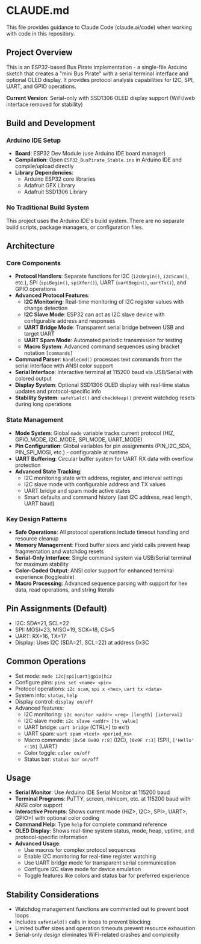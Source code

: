 # CLAUDE.md

This file provides guidance to Claude Code (claude.ai/code) when working with code in this repository.

## Project Overview

This is an ESP32-based Bus Pirate implementation - a single-file Arduino sketch that creates a "mini Bus Pirate" with a serial terminal interface and optional OLED display. It provides protocol analysis capabilities for I2C, SPI, UART, and GPIO operations.

**Current Version**: Serial-only with SSD1306 OLED display support (WiFi/web interface removed for stability)

## Build and Development

### Arduino IDE Setup
- **Board**: ESP32 Dev Module (use Arduino IDE board manager)
- **Compilation**: Open `ESP32_BusPirate_Stable.ino` in Arduino IDE and compile/upload directly
- **Library Dependencies**:
  - Arduino ESP32 core libraries
  - Adafruit GFX Library
  - Adafruit SSD1306 Library

### No Traditional Build System
This project uses the Arduino IDE's build system. There are no separate build scripts, package managers, or configuration files.

## Architecture

### Core Components
- **Protocol Handlers**: Separate functions for I2C (`i2cBegin()`, `i2cScan()`, etc.), SPI (`spiBegin()`, `spiXfer()`), UART (`uartBegin()`, `uartTx()`), and GPIO operations
- **Advanced Protocol Features**:
  - **I2C Monitoring**: Real-time monitoring of I2C register values with change detection
  - **I2C Slave Mode**: ESP32 can act as I2C slave device with configurable address and responses
  - **UART Bridge Mode**: Transparent serial bridge between USB and target UART
  - **UART Spam Mode**: Automated periodic transmission for testing
  - **Macro System**: Advanced command sequences using bracket notation `[commands]`
- **Command Parser**: `handleCmd()` processes text commands from the serial interface with ANSI color support
- **Serial Interface**: Interactive terminal at 115200 baud via USB/Serial with colored output
- **Display System**: Optional SSD1306 OLED display with real-time status updates and protocol-specific info
- **Stability System**: `safeYield()` and `checkHeap()` prevent watchdog resets during long operations

### State Management
- **Mode System**: Global `mode` variable tracks current protocol (HIZ, GPIO_MODE, I2C_MODE, SPI_MODE, UART_MODE)
- **Pin Configuration**: Global variables for pin assignments (PIN_I2C_SDA, PIN_SPI_MOSI, etc.) - configurable at runtime
- **UART Buffering**: Circular buffer system for UART RX data with overflow protection
- **Advanced State Tracking**:
  - I2C monitoring state with address, register, and interval settings
  - I2C slave mode with configurable address and TX values
  - UART bridge and spam mode active states
  - Smart defaults and command history (last I2C address, read length, UART baud)

### Key Design Patterns
- **Safe Operations**: All protocol operations include timeout handling and resource cleanup
- **Memory Management**: Fixed buffer sizes and yield calls prevent heap fragmentation and watchdog resets
- **Serial-Only Interface**: Single command system via USB/Serial terminal for maximum stability
- **Color-Coded Output**: ANSI color support for enhanced terminal experience (toggleable)
- **Macro Processing**: Advanced sequence parsing with support for hex data, read operations, and string literals

## Pin Assignments (Default)
- I2C: SDA=21, SCL=22
- SPI: MOSI=23, MISO=19, SCK=18, CS=5
- UART: RX=16, TX=17
- Display: Uses I2C (SDA=21, SCL=22) at address 0x3C

## Common Operations
- Set mode: `mode i2c|spi|uart|gpio|hiz`
- Configure pins: `pins set <name> <pin>`
- Protocol operations: `i2c scan`, `spi x <hex>`, `uart tx <data>`
- System info: `status`, `help`
- Display control: `display on/off`
- Advanced features:
  - I2C monitoring: `i2c monitor <addr> <reg> [length] [interval]`
  - I2C slave mode: `i2c slave <addr> [tx_value]`
  - UART bridge: `uart bridge` (CTRL+] to exit)
  - UART spam: `uart spam <text> <period_ms>`
  - Macro commands: `[0x50 0x00 r:8]` (I2C), `[0x9F r:3]` (SPI), `['Hello' r:10]` (UART)
  - Color toggle: `color on/off`
  - Status bar: `status bar on/off`

## Usage
- **Serial Monitor**: Use Arduino IDE Serial Monitor at 115200 baud
- **Terminal Programs**: PuTTY, screen, minicom, etc. at 115200 baud with ANSI color support
- **Interactive Prompts**: Shows current mode (HiZ>, I2C>, SPI>, UART>, GPIO>) with optional color coding
- **Command Help**: Type `help` for complete command reference
- **OLED Display**: Shows real-time system status, mode, heap, uptime, and protocol-specific information
- **Advanced Usage**:
  - Use macros for complex protocol sequences
  - Enable I2C monitoring for real-time register watching
  - Use UART bridge mode for transparent serial communication
  - Configure I2C slave mode for device emulation
  - Toggle features like colors and status bar for preferred experience

## Stability Considerations
- Watchdog management functions are commented out to prevent boot loops
- Includes `safeYield()` calls in loops to prevent blocking
- Limited buffer sizes and operation timeouts prevent resource exhaustion
- Serial-only design eliminates WiFi-related crashes and complexity